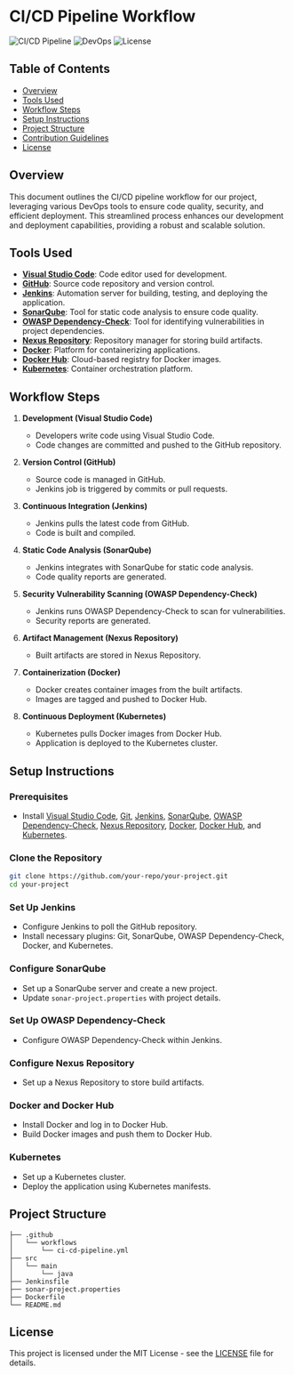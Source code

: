 # CI/CD Pipeline Workflow

![CI/CD Pipeline](https://img.shields.io/badge/CI%2FCD-Pipeline-blue) ![DevOps](https://img.shields.io/badge/DevOps-Tools-brightgreen) ![License](https://img.shields.io/github/license/your-repo/your-project)

## Table of Contents

- [Overview](#overview)
- [Tools Used](#tools-used)
- [Workflow Steps](#workflow-steps)
- [Setup Instructions](#setup-instructions)
- [Project Structure](#project-structure)
- [Contribution Guidelines](#contribution-guidelines)
- [License](#license)

## Overview

This document outlines the CI/CD pipeline workflow for our project, leveraging various DevOps tools to ensure code quality, security, and efficient deployment. This streamlined process enhances our development and deployment capabilities, providing a robust and scalable solution.

## Tools Used

- **[Visual Studio Code](https://code.visualstudio.com/)**: Code editor used for development.
- **[GitHub](https://github.com/)**: Source code repository and version control.
- **[Jenkins](https://www.jenkins.io/)**: Automation server for building, testing, and deploying the application.
- **[SonarQube](https://www.sonarqube.org/)**: Tool for static code analysis to ensure code quality.
- **[OWASP Dependency-Check](https://owasp.org/www-project-dependency-check/)**: Tool for identifying vulnerabilities in project dependencies.
- **[Nexus Repository](https://www.sonatype.com/products/repository-oss)**: Repository manager for storing build artifacts.
- **[Docker](https://www.docker.com/)**: Platform for containerizing applications.
- **[Docker Hub](https://hub.docker.com/)**: Cloud-based registry for Docker images.
- **[Kubernetes](https://kubernetes.io/)**: Container orchestration platform.

## Workflow Steps

1. **Development (Visual Studio Code)**
   - Developers write code using Visual Studio Code.
   - Code changes are committed and pushed to the GitHub repository.

2. **Version Control (GitHub)**
   - Source code is managed in GitHub.
   - Jenkins job is triggered by commits or pull requests.

3. **Continuous Integration (Jenkins)**
   - Jenkins pulls the latest code from GitHub.
   - Code is built and compiled.

4. **Static Code Analysis (SonarQube)**
   - Jenkins integrates with SonarQube for static code analysis.
   - Code quality reports are generated.

5. **Security Vulnerability Scanning (OWASP Dependency-Check)**
   - Jenkins runs OWASP Dependency-Check to scan for vulnerabilities.
   - Security reports are generated.

6. **Artifact Management (Nexus Repository)**
   - Built artifacts are stored in Nexus Repository.

7. **Containerization (Docker)**
   - Docker creates container images from the built artifacts.
   - Images are tagged and pushed to Docker Hub.

8. **Continuous Deployment (Kubernetes)**
   - Kubernetes pulls Docker images from Docker Hub.
   - Application is deployed to the Kubernetes cluster.

## Setup Instructions

### Prerequisites

- Install [Visual Studio Code](https://code.visualstudio.com/), [Git](https://git-scm.com/), [Jenkins](https://www.jenkins.io/), [SonarQube](https://www.sonarqube.org/), [OWASP Dependency-Check](https://owasp.org/www-project-dependency-check/), [Nexus Repository](https://www.sonatype.com/products/repository-oss), [Docker](https://www.docker.com/), [Docker Hub](https://hub.docker.com/), and [Kubernetes](https://kubernetes.io/).

### Clone the Repository

```bash
git clone https://github.com/your-repo/your-project.git
cd your-project
```

### Set Up Jenkins

- Configure Jenkins to poll the GitHub repository.
- Install necessary plugins: Git, SonarQube, OWASP Dependency-Check, Docker, and Kubernetes.

### Configure SonarQube

- Set up a SonarQube server and create a new project.
- Update `sonar-project.properties` with project details.

### Set Up OWASP Dependency-Check

- Configure OWASP Dependency-Check within Jenkins.

### Configure Nexus Repository

- Set up a Nexus Repository to store build artifacts.

### Docker and Docker Hub

- Install Docker and log in to Docker Hub.
- Build Docker images and push them to Docker Hub.

### Kubernetes

- Set up a Kubernetes cluster.
- Deploy the application using Kubernetes manifests.

## Project Structure

```plaintext
├── .github
│   └── workflows
│       └── ci-cd-pipeline.yml
├── src
│   └── main
│       └── java
├── Jenkinsfile
├── sonar-project.properties
├── Dockerfile
└── README.md
```
## License

This project is licensed under the MIT License - see the [LICENSE](LICENSE) file for details.